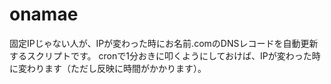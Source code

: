 # onamae
固定IPじゃない人が、IPが変わった時にお名前.comのDNSレコードを自動更新するスクリプトです。
cronで1分おきに叩くようにしておけば、IPが変わった時に変わります（ただし反映に時間がかかります）。
